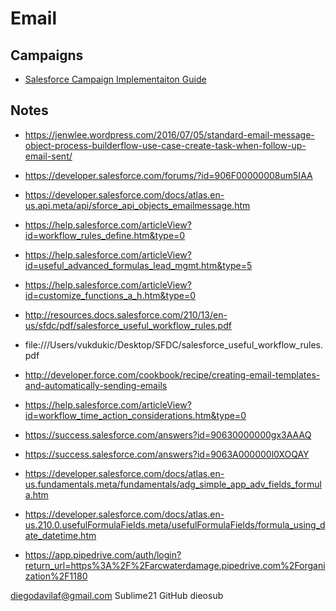 # Email

## Campaigns
* [Salesforce Campaign Implementaiton Guide](https://resources.docs.salesforce.com/208/latest/en-us/sfdc/pdf/salesforce_campaign_implementation_guide.pdf)

## Notes

* https://jenwlee.wordpress.com/2016/07/05/standard-email-message-object-process-builderflow-use-case-create-task-when-follow-up-email-sent/

* https://developer.salesforce.com/forums/?id=906F00000008um5IAA

* https://developer.salesforce.com/docs/atlas.en-us.api.meta/api/sforce_api_objects_emailmessage.htm
* https://help.salesforce.com/articleView?id=workflow_rules_define.htm&type=0
* https://help.salesforce.com/articleView?id=useful_advanced_formulas_lead_mgmt.htm&type=5
* https://help.salesforce.com/articleView?id=customize_functions_a_h.htm&type=0
* http://resources.docs.salesforce.com/210/13/en-us/sfdc/pdf/salesforce_useful_workflow_rules.pdf
* file:///Users/vukdukic/Desktop/SFDC/salesforce_useful_workflow_rules.pdf
* http://developer.force.com/cookbook/recipe/creating-email-templates-and-automatically-sending-emails
* https://help.salesforce.com/articleView?id=workflow_time_action_considerations.htm&type=0
* https://success.salesforce.com/answers?id=90630000000gx3AAAQ
* https://success.salesforce.com/answers?id=9063A000000l0XOQAY
* https://developer.salesforce.com/docs/atlas.en-us.fundamentals.meta/fundamentals/adg_simple_app_adv_fields_formula.htm
* https://developer.salesforce.com/docs/atlas.en-us.210.0.usefulFormulaFields.meta/usefulFormulaFields/formula_using_date_datetime.htm
* https://app.pipedrive.com/auth/login?return_url=https%3A%2F%2Farcwaterdamage.pipedrive.com%2Forganization%2F1180


diegodavilaf@gmail.com
Sublime21
GitHub
dieosub

